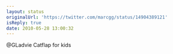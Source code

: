 ```yaml
---
layout: status
originalUrl: 'https://twitter.com/marcgg/status/14904389121'
isReply: true
date: 2010-05-28 13:00:32
---
```


@GLadvie Catflap for kids
